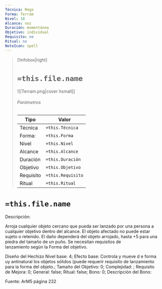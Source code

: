 ```yaml
---
Técnica: Rego
Forma: Terram
Nivel: 10
Alcance: voz 
Duración: momentánea  
Objetivo: individual
Requisito: no
Ritual: no
NoteIcon: spell
---
```


> [!infobox|right]
> # `=this.file.name`
> ![[Terram.png|cover hsmall]]
> ###### Parámetros
> Tipo |  Valor |
> ---|---|
> Técnica  | `=this.Técnica`  |
> Forma: | `=this.Forma`  |
> Nivel | `=this.Nivel`  |
> Alcance | `=this.Alcance` |
> Duración | `=this.Duración` |
> Objetivo | `=this.Objetivo` |
> Requisito | `=this.Requisito` |
> Ritual | `=this.Ritual` |

# `=this.file.name`
Descripción: <p>Arroja cualquier objeto cercano que pueda ser lanzado por una persona a cualquier objetivo dentro del alcance. El objeto afectado no puede estar sujeto o retenido. El daño dependerá del objeto arrojado, hasta +5 para una piedra del tamaño de un puño. Se necesitan requisitos de lanzamiento según la Forma del objetivo.</p>

Diseño del Hechizo
Nivel base: 4; Efecto base: Controla y mueve d e forma uy antinatural los objetos sólidos (puede requerir requisito de lanzamiento para la forma del objeto.;  Tamaño del Objetivo: 0; Complejidad: ; Requisito de Mejora: 0; General: false; Ritual: false; Bono: 0; Descripción del Bono: 

Fuente: ArM5 página 232
